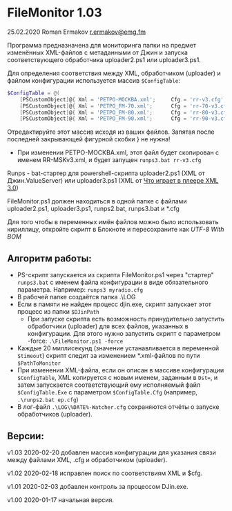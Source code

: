 FileMonitor 1.03
==================
25.02.2020 Roman Ermakov <r.ermakov@emg.fm>

Программа предназначена для мониторинга папки на предмет изменённых XML-файлов с метаданными от Джин и запуска соответствующего обработчика uploader2.ps1 или uploader3.ps1.

Для определения соответствия между XML, обработчиком (uploader) и файлом конфигурации используется массив `$ConfigTable`:
```powershell
$ConfigTable = @(
    [PSCustomObject]@{ Xml = 'РЕТРО-МОСКВА.xml';     Cfg = 'rr-v3.cfg';           Dst = 'RR-MSKv3.xml';        Exe = '.\runps3.bat' },
    [PSCustomObject]@{ Xml = 'РЕТРО_FM-70.xml';      Cfg = 'rr-70-v3.cfg';        Dst = 'RR-INTERNET_1v3.xml'; Exe = '.\runps3.bat' },
    [PSCustomObject]@{ Xml = 'РЕТРО_FM-80.xml';      Cfg = 'rr-80-v3.cfg';        Dst = 'RR-INTERNET_2v3.xml'; Exe = '.\runps3.bat' },
    [PSCustomObject]@{ Xml = 'РЕТРО_FM-90.xml';      Cfg = 'rr-90-v3.cfg';        Dst = 'RR-INTERNET_3v3.xml'; Exe = '.\runps3.bat' },

```
Отредактируйте этот массив исходя из ваших файлов. Запятая после последней закрывающей фигурной скобки } не нужна!

* При изменении РЕТРО-МОСКВА.xml, этот файл будет скопирован с именем RR-MSKv3.xml, и будет запущен `runps3.bat rr-v3.cfg`

Runps - bat-стартер для powershell-скрипта uploader2.ps1 (XML от Джин.ValueServer) или uploader3.ps1 (XML от
[Что играет в плеере XML 3.0](https://redmine.digispot.ru/projects/digispot/wiki/%D0%A7%D1%82%D0%BE_%D0%B8%D0%B3%D1%80%D0%B0%D0%B5%D1%82_%D0%B2_%D0%BF%D0%BB%D0%B5%D0%B5%D1%80%D0%B5_%D0%B2_%D0%B2%D0%B8%D0%B4%D0%B5_XML_v_3_0 ))

FileMonitor.ps1 должен находиться в одной папке с файлами uploader2.ps1, uploader3.ps1, runps2.bat, runps3.bat и *.cfg

Для того чтобы в переменных имён файлов можно было использовать кириллицу, откройте скрипт в Блокноте и пересохраните как *UTF-8 With BOM*

Алгоритм работы:
----------------

* PS-скрипт запускается из скрипта FileMonitor.ps1 через "стартер" `runps3.bat` с именем файла конфигурации в виде обязательного параметра. Например: `runps3 myradio.cfg`
* В рабочей папке создаётся папка .\LOG
* Если в памяти не найден процесс djin.exe, скрипт запускает этот процесс из папки `$DJinPath`
  * При запуске скрипта есть возможность принудительно запустить обработчики (uploader) для всех файлов, указанных в конфигурации. Для этого нужно запустить скрипт с параметром -force: `.\FileMonitor.ps1 -force`
* Каждые 20 миллисекунд (значение устанавливается в переменной `$timeout`) скрипт следит за изменением *.xml-файлов по пути `$PathToMonitor`
* При изменении XML-файла, если он описан в массиве конфигурации `$ConfigTable`, XML копируется с новым именем, заданным в `Dst=`, и затем запускается соответствующий ему исполняемый файл `$ConfigTable.Exe` с параметром `$ConfigTable.Cfg` (например, `.\runps2.bat ep.cfg`)
* В лог-файл `.\LOG\%DATE%-Watcher.cfg` сохраняются отчёты о запуске обработчиков (uploader).

Версии:
-------
v1.03 2020-02-20 добавлен массив конфигурации для указания связи между файлами XML, .cfg и обработчиком (uploader).

v1.02 2020-02-18 исправлен поиск по соответствиям XML и $cfg.

v1.01 2020-02-03 добавлен контроль за процессом DJin.exe.

v1.00 2020-01-17 начальная версия.
